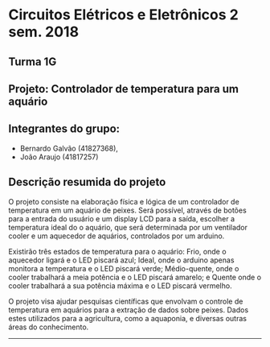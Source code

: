 # Circuitos Elétricos e Eletrônicos 2 sem. 2018

## Turma 1G
## Projeto: Controlador de temperatura para um aquário
## Integrantes do grupo:

- Bernardo Galvão (41827368),
- João Araujo (41817257)

## Descrição resumida do projeto

  O projeto consiste na elaboração física e lógica de um controlador de temperatura em um aquário de peixes.
Será possível, através de botões para a entrada do usuário e um display LCD para a saída, escolher a temperatura ideal do o aquário, 
que será determinada por um ventilador cooler e um aquecedor de aquários, controlados por um arduino. 

  Existirão três estados de temperatura para o aquário: Frio, onde o aquecedor ligará e o LED piscará azul; Ideal, onde o arduino apenas
monitora a temperatura e o LED piscará verde; Médio-quente, onde o cooler trabalhará a meia potência e o LED piscará amarelo; e Quente onde o cooler trabalhará a sua potência máxima e o LED piscará vermelho. 

  O projeto visa ajudar pesquisas científicas que envolvam o controle de temperatura em aquários para a extração de dados sobre peixes.
Dados estes utilizados para a agricultura, como a aquaponia, e diversas outras áreas do conhecimento. 


_______________________________________

